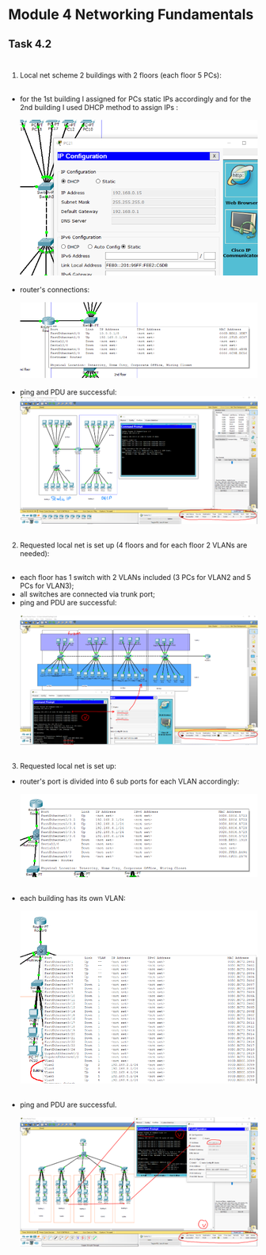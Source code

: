 # Module 4 Networking Fundamentals

## Task 4.2</br></br>


1. Local net scheme 2 buildings with 2 floors (each floor 5 PCs):</br></br>
  - for the 1st building I assigned for PCs static IPs accordingly and for the 2nd building I used DHCP method to assign IPs :</br></br>
  ![1](./screenshots/1.2.png)</br></br>
  - router's connections:</br></br>
  ![1](./screenshots/1.1.png)</br></br>
  - ping and PDU are successful:</br>
  ![1](./screenshots/1.png)</br></br>



2. Requested local net is set up (4 floors and for each floor 2 VLANs are needed):</br></br>
  - each floor has 1 switch with 2 VLANs included (3 PCs for VLAN2 and 5 PCs for VLAN3);
  - all switches are connected via trunk port;
  - ping and PDU are successful:</br></br>
  ![1](./screenshots/2.png)</br></br>


3. Requested local net is set up:</br>
 - router's port is divided into 6 sub ports for each VLAN accordingly:</br></br>
 ![1](./screenshots/3.2.png)</br></br>

 - each building has its own VLAN:</br></br>
 ![1](./screenshots/3.1.png)</br></br>

 - ping and PDU are successful.</br></br>
 ![1](./screenshots/3.png)</br></br>
